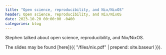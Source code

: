 ```yaml
---
title: "Open science, reproducibility, and Nix/NixOS"
header: Open science, reproducibility, and Nix/NixOS
date: 2023-10-20 00:00:00 -0400
categories: blog
---
```


Stephen talked about open science, reproducibility, and Nix/NixOS.

The slides may be found [here]({{
"/files/nix.pdf" | prepend: site.baseurl }}).
